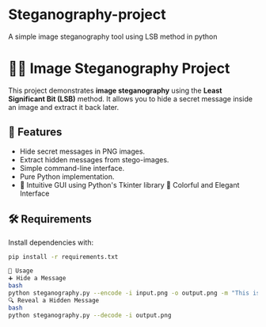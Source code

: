 # Steganography-project
A simple image steganography tool using LSB method in python
# 🕵️‍♂️ Image Steganography Project

This project demonstrates **image steganography** using the **Least Significant Bit (LSB)** method. It allows you to hide a secret message inside an image and extract it back later.

## 📌 Features

- Hide secret messages in PNG images.
- Extract hidden messages from stego-images.
- Simple command-line interface.
- Pure Python implementation.
- 🧠 Intuitive GUI using Python's Tkinter library
🎨 Colorful and Elegant Interface

## 🛠️ Requirements

Install dependencies with:

```bash
pip install -r requirements.txt

🚀 Usage
➕ Hide a Message
bash
python steganography.py --encode -i input.png -o output.png -m "This is a hidden message."
🔍 Reveal a Hidden Message
bash
python steganography.py --decode -i output.png

